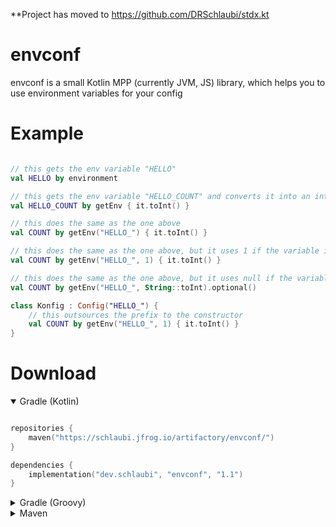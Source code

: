 **Project has moved to https://github.com/DRSchlaubi/stdx.kt

# envconf

envconf is a small Kotlin MPP (currently JVM, JS) library, which helps you to use environment variables for your config

# Example

```kotlin

// this gets the env variable "HELLO"
val HELLO by environment

// this gets the env variable "HELLO_COUNT" and converts it into an int
val HELLO_COUNT by getEnv { it.toInt() }

// this does the same as the one above
val COUNT by getEnv("HELLO_") { it.toInt() }

// this does the same as the one above, but it uses 1 if the variable is missing
val COUNT by getEnv("HELLO_", 1) { it.toInt() }

// this does the same as the one above, but it uses null if the variable is missing
val COUNT by getEnv("HELLO_", String::toInt).optional()

class Konfig : Config("HELLO_") {
    // this outsources the prefix to the constructor
    val COUNT by getEnv("HELLO_", 1) { it.toInt() }
}

```

# Download

<details open>
<summary>Gradle (Kotlin)</summary>

```kotlin

repositories {
    maven("https://schlaubi.jfrog.io/artifactory/envconf/")
}

dependencies {
    implementation("dev.schlaubi", "envconf", "1.1")
}
```
</details>

<details>
<summary>Gradle (Groovy)</summary>

```groovy
repositories {
    maven { url "https://schlaubi.jfrog.io/artifactory/envconf/" }
}

dependencies {
    implementation 'dev.schlaubi:envconf:1.1'
}
```

</details>

<details>
<summary>Maven</summary>

```xml

<project>
  <repositories>
    <repository>
      <url>https://schlaubi.jfrog.io/artifactory/envconf/</url>
    </repository>
  </repositories>

  <dependencies>
    <dependency>
      <groupId>dev.schlaubi</groupId>
      <artifactId>envconf-jvm</artifactId>
      <version>1.1</version>
    </dependency>
  </dependencies>
</project>
```

</details>
